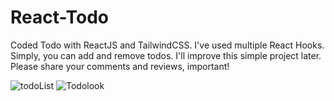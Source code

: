 # React-Todo

Coded Todo with ReactJS and TailwindCSS. I've used multiple React Hooks.
Simply, you can add and remove todos. I'll improve this simple project later.
Please share your comments and reviews, important!


![todoList](https://user-images.githubusercontent.com/99079485/159143894-cc124ffa-6663-40c6-bb4a-fe4a2a781bd8.png)
![Todolook](https://user-images.githubusercontent.com/99079485/159143896-c7fc05be-e3d6-421a-a6bd-1782c2cf650d.png)
